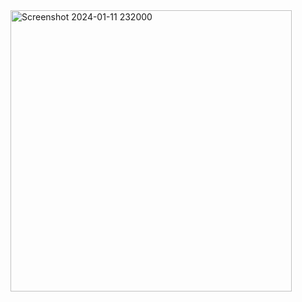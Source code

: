 <img width="450" alt="Screenshot 2024-01-11 232000" src="https://github.com/itsmerex/Student-Management-System/assets/117786026/f2b822b9-c5e7-4c1c-9857-7f3771797ab4">
